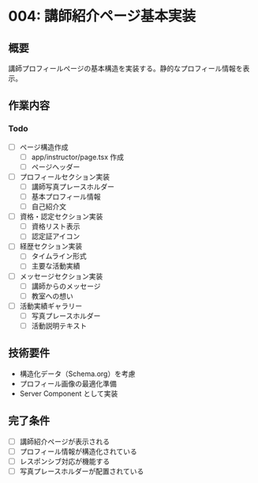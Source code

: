 # 004: 講師紹介ページ基本実装

## 概要
講師プロフィールページの基本構造を実装する。静的なプロフィール情報を表示。

## 作業内容

### Todo
- [ ] ページ構造作成
  - [ ] app/instructor/page.tsx 作成
  - [ ] ページヘッダー
- [ ] プロフィールセクション実装
  - [ ] 講師写真プレースホルダー
  - [ ] 基本プロフィール情報
  - [ ] 自己紹介文
- [ ] 資格・認定セクション実装
  - [ ] 資格リスト表示
  - [ ] 認定証アイコン
- [ ] 経歴セクション実装
  - [ ] タイムライン形式
  - [ ] 主要な活動実績
- [ ] メッセージセクション実装
  - [ ] 講師からのメッセージ
  - [ ] 教室への想い
- [ ] 活動実績ギャラリー
  - [ ] 写真プレースホルダー
  - [ ] 活動説明テキスト

## 技術要件
- 構造化データ（Schema.org）を考慮
- プロフィール画像の最適化準備
- Server Component として実装

## 完了条件
- [ ] 講師紹介ページが表示される
- [ ] プロフィール情報が構造化されている
- [ ] レスポンシブ対応が機能する
- [ ] 写真プレースホルダーが配置されている